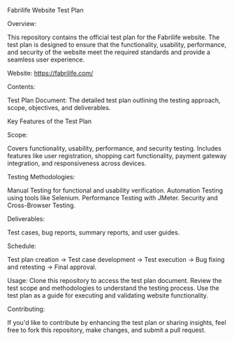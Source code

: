 Fabrilife Website Test Plan

Overview:

This repository contains the official test plan for the Fabrilife website. The test plan is designed to ensure that the functionality, usability, performance, and security of the website meet the required standards and provide a seamless user experience.

Website: https://fabrilife.com/

Contents:

Test Plan Document: 
The detailed test plan outlining the testing approach, scope, objectives, and deliverables.

Key Features of the Test Plan

Scope:

Covers functionality, usability, performance, and security testing. Includes features like user registration, shopping cart functionality, payment gateway integration, and responsiveness across devices.

Testing Methodologies:

Manual Testing for functional and usability verification.
Automation Testing using tools like Selenium.
Performance Testing with JMeter.
Security and Cross-Browser Testing.

Deliverables:

Test cases, bug reports, summary reports, and user guides.

Schedule:

Test plan creation → Test case development → Test execution → Bug fixing and retesting → Final approval.

Usage: 
Clone this repository to access the test plan document.
Review the test scope and methodologies to understand the testing process.
Use the test plan as a guide for executing and validating website functionality.

Contributing: 

If you'd like to contribute by enhancing the test plan or sharing insights, feel free to fork this repository, make changes, and submit a pull request.
